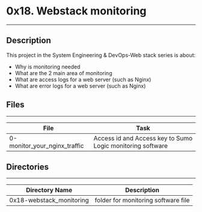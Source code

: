 # 0x18. Webstack monitoring
---
## Description

This project in the System Engineering & DevOps-Web stack series is about:
* Why is monitoring needed
* What are the 2 main area of monitoring
* What are access logs for a web server (such as Nginx)
* What are error logs for a web server (such as Nginx)

## Files
---
File|Task
---|---
0-monitor_your_nginx_traffic | Access id and Access key to Sumo Logic monitoring software

## Directories
---
Directory Name | Description
---|---
0x18-webstack_monitoring | folder for monitoring software file
